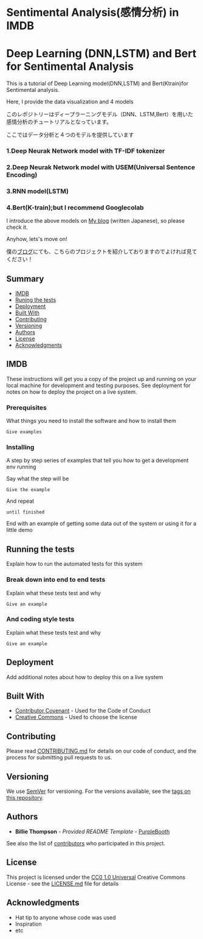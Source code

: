 # Sentimental Analysis(感情分析) in IMDB 
# Deep Learning (DNN,LSTM) and Bert for Sentimental Analysis

This is a tutorial of Deep Learning model(DNN,LSTM) and Bert(Ktrain)for Sentimental analysis.

Here, I provide the data visualization and 4 models

このレポジトリーはディープラーニングモデル（DNN、LSTM,Bert）を用いた感情分析のチュートリアルとなっています。

ここではデータ分析と４つのモデルを提供しています

### 1.Deep Neurak Network model with TF-IDF tokenizer

### 2.Deep Neurak Network model with USEM(Universal Sentence Encoding)

### 3.RNN model(LSTM)

### 4.Bert(K-train);but I recommend Googlecolab


I introduce the above models on
[My blog](https://tanuki.blog) (written  Japanese), so please check it.

Anyhow, lets's move on!

僕の[ブログ](https://tanuki.blog)にても、こちらのプロジェクトを紹介しておりますのでよければ見てください！


## Summary

  - [IMDB](#IMDB)
  - [Runing the tests](#running-the-tests)
  - [Deployment](#deployment)
  - [Built With](#built-with)
  - [Contributing](#contributing)
  - [Versioning](#versioning)
  - [Authors](#authors)
  - [License](#license)
  - [Acknowledgments](#acknowledgments)

## IMDB

These instructions will get you a copy of the project up and running on
your local machine for development and testing purposes. See deployment
for notes on how to deploy the project on a live system.

### Prerequisites

What things you need to install the software and how to install them

    Give examples

### Installing

A step by step series of examples that tell you how to get a development
env running

Say what the step will be

    Give the example

And repeat

    until finished

End with an example of getting some data out of the system or using it
for a little demo

## Running the tests

Explain how to run the automated tests for this system

### Break down into end to end tests

Explain what these tests test and why

    Give an example

### And coding style tests

Explain what these tests test and why

    Give an example

## Deployment

Add additional notes about how to deploy this on a live system

## Built With

  - [Contributor Covenant](https://www.contributor-covenant.org/) - Used
    for the Code of Conduct
  - [Creative Commons](https://creativecommons.org/) - Used to choose
    the license

## Contributing

Please read [CONTRIBUTING.md](CONTRIBUTING.md) for details on our code
of conduct, and the process for submitting pull requests to us.

## Versioning

We use [SemVer](http://semver.org/) for versioning. For the versions
available, see the [tags on this
repository](https://github.com/PurpleBooth/a-good-readme-template/tags).

## Authors

  - **Billie Thompson** - *Provided README Template* -
    [PurpleBooth](https://github.com/PurpleBooth)

See also the list of
[contributors](https://github.com/PurpleBooth/a-good-readme-template/contributors)
who participated in this project.

## License

This project is licensed under the [CC0 1.0 Universal](LICENSE.md)
Creative Commons License - see the [LICENSE.md](LICENSE.md) file for
details

## Acknowledgments

  - Hat tip to anyone whose code was used
  - Inspiration
  - etc
